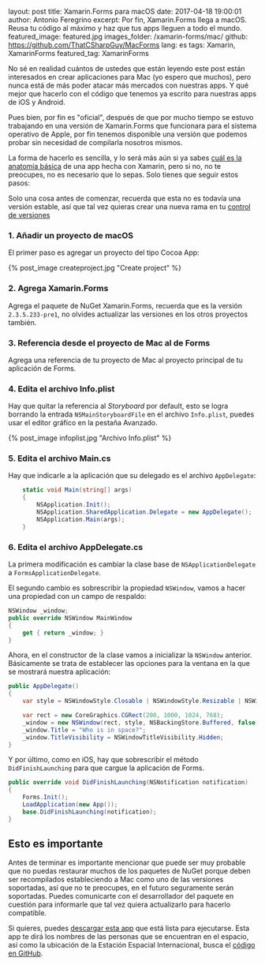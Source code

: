 layout: post
title: Xamarin.Forms para macOS
date: 2017-04-18 19:00:01
author: Antonio Feregrino
excerpt: Por fin, Xamarin.Forms llega a macOS. Reusa tu código al máximo y haz que tus apps lleguen a todo el mundo.
featured_image: featured.jpg
images_folder: /xamarin-forms/mac/
github: https://github.com/ThatCSharpGuy/MacForms
lang: es
tags: Xamarin, XamarinForms
featured_tag: XamarinForms

No sé en realidad cuántos de ustedes que están leyendo este post están interesados en crear aplicaciones para Mac (yo espero que muchos), pero nunca está de más poder atacar más mercados con nuestras apps. Y qué mejor que hacerlo con el código que tenemos ya escrito para nuestras apps de iOS y Android.  


Pues bien, por fin es "oficial", después de que por mucho tiempo se estuvo trabajando en una versión de  Xamarin.Forms que funcionara para el sistema operativo de Apple, por fin tenemos disponible una versión que podemos probar sin necesidad de compilarla nosotros mismos.  

La forma de hacerlo es sencilla, y lo será más aún si ya sabes <a href="http://thatcsharpguy.com/post/anatomia-app-xamarin-forms/" target="_blank">cuál es la anatomía básica</a> de una app hecha con Xamarin, pero si no, no te preocupes, no es necesario que lo sepas. Solo tienes que seguir estos pasos:

Solo una cosa antes de comenzar, recuerda que esta no es todavía una versión estable, así que tal vez quieras crear una nueva rama en tu <a href="http://thatcsharpguy.com/tv/control-versiones/" target="_blank">control de versiones</a>

### 1. Añadir un proyecto de macOS  

El primer paso es agregar un proyecto del tipo Cocoa App:  

{% post_image createproject.jpg "Create project" %} 

### 2. Agrega Xamarin.Forms

Agrega el paquete de NuGet Xamarin.Forms, recuerda que es la versión `2.3.5.233-pre1`, no olvides actualizar las versiones en los otros proyectos también.   

### 3. Referencia desde el proyecto de Mac al de Forms

Agrega una referencia de tu proyecto de Mac al proyecto principal de tu aplicación de Forms.  

### 4. Edita el archivo Info.plist

Hay que quitar la referencia al *Storyboard* por default, esto se logra borrando la entrada `NSMainStoryboardFile` en el archivo `Info.plist`, puedes usar el editor gráfico en la pestaña Avanzado.  

{% post_image infoplist.jpg "Archivo Info.plist" %} 

### 5. Edita el archivo Main.cs  

Hay que indicarle a la aplicación que su delegado es el archivo `AppDelegate`:  

```csharp  
	static void Main(string[] args)
	{
		NSApplication.Init();
		NSApplication.SharedApplication.Delegate = new AppDelegate();
		NSApplication.Main(args);
	}
```   

### 6. Edita el archivo AppDelegate.cs  

La primera modificación es cambiar la clase base de `NSApplicationDelegate` a `FormsApplicationDelegate`.   

El segundo cambio es sobrescribir la propiedad `NSWindow`, vamos a hacer una propiedad con un campo de respaldo:   

```csharp  
NSWindow _window;
public override NSWindow MainWindow
{
    get { return _window; }
}
```  

Ahora, en el constructor de la clase vamos a inicializar la `NSWindow` anterior. Básicamente se trata de establecer las opciones para la ventana en la que se mostrará nuestra aplicación: 

```csharp  
public AppDelegate()
{
    var style = NSWindowStyle.Closable | NSWindowStyle.Resizable | NSWindowStyle.Titled;

    var rect = new CoreGraphics.CGRect(200, 1000, 1024, 768);
    _window = new NSWindow(rect, style, NSBackingStore.Buffered, false);
    _window.Title = "Who is in space?";
    _window.TitleVisibility = NSWindowTitleVisibility.Hidden;
}
```  

Y por último, como en iOS, hay que sobrescribir el método `DidFinishLaunching` para que cargue la aplicación de Forms.

```csharp  
public override void DidFinishLaunching(NSNotification notification)
{
    Forms.Init();
    LoadApplication(new App());
    base.DidFinishLaunching(notification);
}
```  

## Esto es importante

Antes de terminar es importante mencionar que puede ser muy probable que no puedas restaurar muchos de los paquetes de NuGet porque deben ser recompilados estableciendo a Mac como uno de las versiones soportadas, así que no te preocupes, en el futuro seguramente serán soportadas. Puedes comunicarte con el desarrollador del paquete en cuestión para informarle que tal vez quiera actualizarlo para hacerlo compatible.  

Si quieres, puedes <a href="https://github.com/ThatCSharpGuy/MacForms" target="_blank">descargar esta app</a> que está lista para ejecutarse. Esta app te dirá los nombres de las personas que se encuentran en el espacio, así como la ubicación de la Estación Espacial Internacional, busca el <a href="https://github.com/ThatCSharpGuy/MacForms" target="_blank">código en GitHub</a>.  